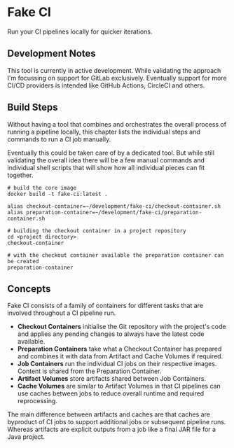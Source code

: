 # Fake CI

Run your CI pipelines locally for quicker iterations.


## Development Notes

This tool is currently in active development.
While validating the approach I'm focussing on support for GitLab exclusively.
Eventually support for more CI/CD providers is intended like GitHub Actions, CircleCI and others.


## Build Steps

Without having a tool that combines and orchestrates the overall process of running a pipeline locally, this chapter lists the individual steps and commands to run a CI job manually.

Eventually this could be taken care of by a dedicated tool.
But while still validating the overall idea there will be a few manual commands and individual shell scripts that will show how all individual pieces can fit together.

```
# build the core image
docker build -t fake-ci:latest .

alias checkout-container=~/development/fake-ci/checkout-container.sh
alias preparation-container=~/development/fake-ci/preparation-container.sh

# building the checkout container in a project repository
cd <project directory>
checkout-container

# with the checkout container available the preparation container can be created
preparation-container
```


## Concepts

Fake CI consists of a family of containers for different tasks that are involved throughout a CI pipeline run.

- **Checkout Containers** initialise the Git repository with the project's code and applies any pending changes to always have the latest code available.
- **Preparation Containers** take what a Checkout Container has prepared and combines it with data from Artifact and Cache Volumes if required.
- **Job Containers** run the individual CI jobs on their respective images. Content is shared from the Preparation Container.
- **Artifact Volumes** store artifacts shared between Job Containers.
- **Cache Volumes** are similar to Artifact Volumes in that CI pipelines can use caches between jobs to reduce overall runtime and required reprocessing.

The main difference between artifacts and caches are that caches are byproduct of CI jobs to support additional jobs or subsequent pipeline runs.
Whereas artifacts are explicit outputs from a job like a final JAR file for a Java project.
